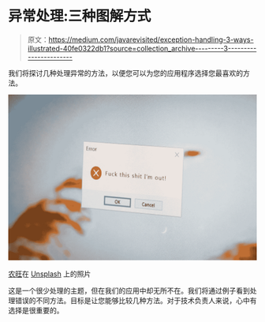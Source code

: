 # 异常处理:三种图解方式

> 原文：<https://medium.com/javarevisited/exception-handling-3-ways-illustrated-40fe0322db1?source=collection_archive---------3----------------------->

我们将探讨几种处理异常的方法，以便您可以为您的应用程序选择您最喜欢的方法。

![](img/6702deb86aa29d60dd00b798464f0c26.png)

[农旺](https://unsplash.com/@californong?utm_source=medium&utm_medium=referral)在 [Unsplash](https://unsplash.com?utm_source=medium&utm_medium=referral) 上的照片

这是一个很少处理的主题，但在我们的应用中却无所不在。我们将通过例子看到处理错误的不同方法。目标是让您能够比较几种方法。对于技术负责人来说，心中有选择是很重要的。